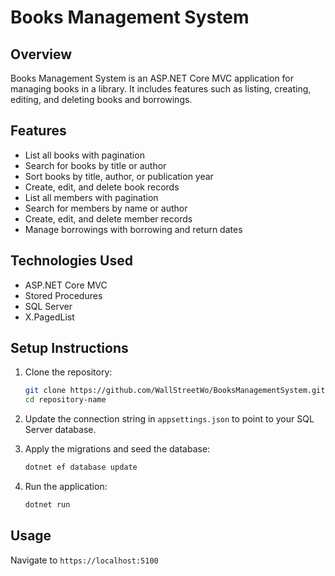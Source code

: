 # Books Management System

## Overview

Books Management System is an ASP.NET Core MVC application for managing books in a library. It includes features such as listing, creating, editing, and deleting books and borrowings.

## Features

- List all books with pagination
- Search for books by title or author
- Sort books by title, author, or publication year
- Create, edit, and delete book records
- List all members with pagination
- Search for members by name or author
- Create, edit, and delete member records
- Manage borrowings with borrowing and return dates

## Technologies Used

- ASP.NET Core MVC
- Stored Procedures
- SQL Server
- X.PagedList

## Setup Instructions

1. Clone the repository:
    ```sh
    git clone https://github.com/WallStreetWo/BooksManagementSystem.git
    cd repository-name
    ```

2. Update the connection string in `appsettings.json` to point to your SQL Server database.

3. Apply the migrations and seed the database:
    ```sh
    dotnet ef database update
    ```

4. Run the application:
    ```sh
    dotnet run
    ```

## Usage

Navigate to `https://localhost:5100`


